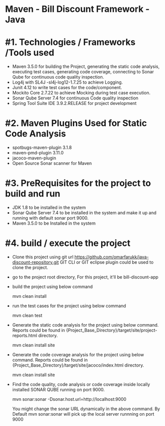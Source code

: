 Maven - Bill Discount Framework - Java
======================================

#1. Technologies / Frameworks /Tools used
==========================================
* Maven 3.5.0 for building the Project, generating the static code analysis, executing test cases, generating code coverage,    connecting to Sonar Qube for continuous code quality inspection.
* Log4j with SL4J -sl4j-log12-1.7.25 to achieve Logging.
* Junit 4.12 to write test cases for the code/component.
* Mockito Core 2.7.22 to achieve Mocking during test case execution.
* Sonar Qube Server 7.4 for continuous Code quality inspection
* Spring Tool Suite IDE 3.9.2.RELEASE for project development

#2. Maven Plugins Used for Static Code Analysis
===============================================
* spotbugs-maven-plugin 3.1.8
* maven-pmd-plugin 3.11.0
* jacoco-maven-plugin
* Open Source Sonar scanner for Maven

#3. PreRequisites for the project to build and run
======================================================
* JDK 1.8 to be installed  in the system
* Sonar Qube Server 7.4 to be installed in the system and make it up and running with default sonar port 9000.
* Maven 3.5.0 to be Installed in the system

#4. build / execute the project
==========================================
* Clone this project using git url https://github.com/omarfarukk/java-discount-repository.git 
  GIT CLI or GIT eclipse plugin could be used to clone the project.
* go to the project root directory, For this project, it'll be bill-discount-app
* build the project using below command

    mvn clean install
  
* run the test cases for the project using below command

    mvn clean test
  
* Generate the static code analysis for the project using below command. 
Reports could be found in {Project_Base_Directory}/target/site/project-reports.html directory.

    mvn clean install site

* Generate the code coverage analysis for the project using below command. 
Reports could be found in {Project_Base_Directory}/target/site/jacoco/index.html directory.

    mvn clean install site
    
* Find the code quality, code analysis or code coverage inside locally installed SONAR QUBE running on port 9000.

    mvn sonar:sonar -Dsonar.host.url=http://localhost:9000
    
    You might change the sonar URL dynamically in the above command. By Default mvn sonar:sonar will pick up the local server runnning on port 9000
